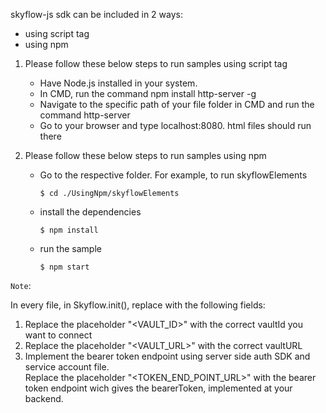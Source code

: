 skyflow-js sdk can be included in 2 ways:

- using script tag
- using npm


1. Please follow these below steps to run samples using script tag

    - Have Node.js installed in your system.
    - In CMD, run the command npm install http-server -g
    - Navigate to the specific path of your file folder in CMD and run the command http-server
    - Go to your browser and type localhost:8080. html files should run there
    
2. Please follow these below steps to run samples using npm

    - Go to the respective folder. For example, to run skyflowElements

        ```
        $ cd ./UsingNpm/skyflowElements
        ```
        
    - install the dependencies

        ```
        $ npm install
        ```

    - run the sample

        ```
        $ npm start
        ```
  

`Note`:

In every file, in Skyflow.init(), replace with the following fields:

1. Replace the placeholder "<VAULT_ID>" with the correct vaultId you want to connect
2. Replace the placeholder "<VAULT_URL>" with the correct vaultURL
3. Implement the bearer token endpoint using server side auth SDK and service account file.  
    Replace the placeholder "<TOKEN_END_POINT_URL>" with the bearer token endpoint wich gives the bearerToken, implemented at your backend.